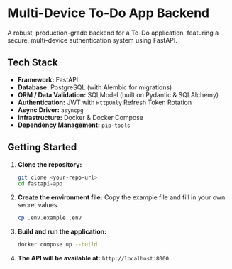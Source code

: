 # Multi-Device To-Do App Backend

A robust, production-grade backend for a To-Do application, featuring a secure, multi-device authentication system using FastAPI.

## Tech Stack

- **Framework:** FastAPI
- **Database:** PostgreSQL (with Alembic for migrations)
- **ORM / Data Validation:** SQLModel (built on Pydantic & SQLAlchemy)
- **Authentication:** JWT with `HttpOnly` Refresh Token Rotation
- **Async Driver:** `asyncpg`
- **Infrastructure:** Docker & Docker Compose
- **Dependency Management:** `pip-tools`

## Getting Started

1.  **Clone the repository:**
    ```bash
    git clone <your-repo-url>
    cd fastapi-app
    ```

2.  **Create the environment file:**
    Copy the example file and fill in your own secret values.
    ```bash
    cp .env.example .env
    ```

3.  **Build and run the application:**
    ```bash
    docker compose up --build
    ```

4.  **The API will be available at:** `http://localhost:8000`